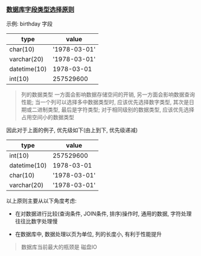 ### [数据库字段类型选择原则](https://www.imooc.com/video/1925)

示例: birthday 字段

type          |value
--------------|-----------
char(10)      |'1978-03-01'
varchar(20)   |'1978-03-01'
datetime(10)  |1978-03-01
int(10)       |257529600

> 列的数据类型 一方面会影响数据存储空间的开销, 另一方面会影响数据查询性能; 当一个列可以选择多中数据类型时, 应该优先选择数字类型, 其次是日期或二进制类型, 最后是字符类型; 对于相同级别的数据类型, 应该优先选择占用空间小的数据类型

因此对于上面的例子, 优先级如下(由上到下, 优先级递减)

type          |value
--------------|-----------
int(10)       |257529600
datetime(10)  |1978-03-01
char(10)      |'1978-03-01'
varchar(20)   |'1978-03-01'


以上原则主要从以下角度考虑:

+ 在对数据进行比较(查询条件, JOIN条件, 排序)操作时, 通用的数据, 字符处理往往比数字处理慢

+ 在数据库中, 数据处理以页为单位, 列的长度小, 有利于性能提升

> 数据库当前最大的瓶颈是 磁盘IO

